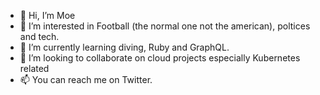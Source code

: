 - 👋 Hi, I’m Moe
- 👀 I’m interested in Football (the normal one not the american), poltices and tech.
- 🌱 I’m currently learning diving, Ruby and GraphQL.
- 💞️ I’m looking to collaborate on cloud projects especially Kubernetes related
- 📫 You can reach me on Twitter.

<!---
mouismail/mouismail is a ✨ special ✨ repository because its `README.md` (this file) appears on your GitHub profile.
You can click the Preview link to take a look at your changes.
--->
